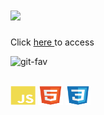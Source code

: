  #  <img src="https://user-images.githubusercontent.com/77073426/174455125-b31b800c-349f-40e2-a706-1535f458826b.png" width="200px"> 
 Click <a href="https://fernandabitten.github.io/git-fav/">here </a>  to access <br/>

![git-fav](https://user-images.githubusercontent.com/77073426/174455744-7f39025a-dd2c-4d52-8cdb-6424a058b188.gif)

<div style="display: inline_block"><br>
  <img align="center" alt="Fer-Js" height="30" width="40" src="https://raw.githubusercontent.com/devicons/devicon/master/icons/javascript/javascript-plain.svg">
  <img align="center" alt="Fer-HTML" height="30" width="40" src="https://raw.githubusercontent.com/devicons/devicon/master/icons/html5/html5-original.svg">
  <img align="center" alt="Fer-CSS" height="30" width="40" src="https://raw.githubusercontent.com/devicons/devicon/master/icons/css3/css3-original.svg">
</div>
